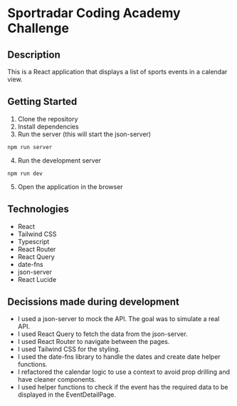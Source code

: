 # Sportradar Coding Academy Challenge

## Description

This is a React application that displays a list of sports events in a calendar view.

## Getting Started

1. Clone the repository
2. Install dependencies
3. Run the server (this will start the json-server)

```
npm run server
```

4. Run the development server

```
npm run dev
```

5. Open the application in the browser

## Technologies

- React
- Tailwind CSS
- Typescript
- React Router
- React Query
- date-fns
- json-server
- React Lucide

## Decissions made during development

- I used a json-server to mock the API. The goal was to simulate a real API.
- I used React Query to fetch the data from the json-server.
- I used React Router to navigate between the pages.
- I used Tailwind CSS for the styling.
- I used the date-fns library to handle the dates and create date helper functions.
- I refactored the calendar logic to use a context to avoid prop drilling and have cleaner components.
- I used helper functions to check if the event has the required data to be displayed in the EventDetailPage.
